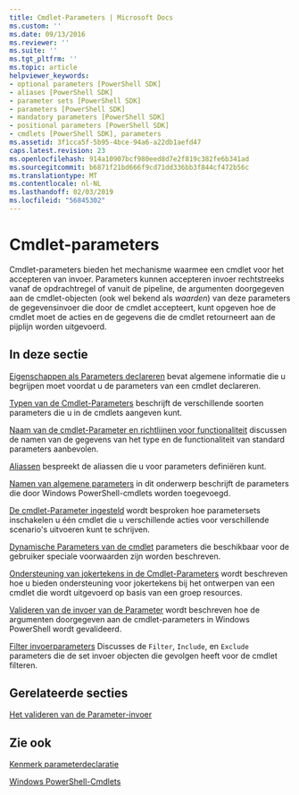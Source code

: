 ```yaml
---
title: Cmdlet-Parameters | Microsoft Docs
ms.custom: ''
ms.date: 09/13/2016
ms.reviewer: ''
ms.suite: ''
ms.tgt_pltfrm: ''
ms.topic: article
helpviewer_keywords:
- optional parameters [PowerShell SDK]
- aliases [PowerShell SDK]
- parameter sets [PowerShell SDK]
- parameters [PowerShell SDK]
- mandatory parameters [PowerShell SDK]
- positional parameters [PowerShell SDK]
- cmdlets [PowerShell SDK], parameters
ms.assetid: 3f1cca5f-5b95-4bce-94a6-a22db1aefd47
caps.latest.revision: 23
ms.openlocfilehash: 914a10907bcf980eed8d7e2f819c382fe6b341ad
ms.sourcegitcommit: b6871f21bd666f9cd71dd336bb3f844cf472b56c
ms.translationtype: MT
ms.contentlocale: nl-NL
ms.lasthandoff: 02/03/2019
ms.locfileid: "56845302"
---
```

# <a name="cmdlet-parameters"></a>Cmdlet-parameters

Cmdlet-parameters bieden het mechanisme waarmee een cmdlet voor het accepteren van invoer. Parameters kunnen accepteren invoer rechtstreeks vanaf de opdrachtregel of vanuit de pipeline, de argumenten doorgegeven aan de cmdlet-objecten (ook wel bekend als *waarden*) van deze parameters de gegevensinvoer die door de cmdlet accepteert, kunt opgeven hoe de cmdlet moet de acties en de gegevens die de cmdlet retourneert aan de pijplijn worden uitgevoerd.

## <a name="in-this-section"></a>In deze sectie

[Eigenschappen als Parameters declareren](./declaring-properties-as-parameters.md) bevat algemene informatie die u begrijpen moet voordat u de parameters van een cmdlet declareren.

[Typen van de Cmdlet-Parameters](./types-of-cmdlet-parameters.md) beschrijft de verschillende soorten parameters die u in de cmdlets aangeven kunt.

[Naam van de cmdlet-Parameter en richtlijnen voor functionaliteit](./standard-cmdlet-parameter-names-and-types.md) discussen de namen van de gegevens van het type en de functionaliteit van standard parameters aanbevolen.

[Aliassen](./parameter-aliases.md) bespreekt de aliassen die u voor parameters definiëren kunt.

[Namen van algemene parameters](./common-parameter-names.md) in dit onderwerp beschrijft de parameters die door Windows PowerShell-cmdlets worden toegevoegd.

[De cmdlet-Parameter ingesteld](./cmdlet-parameter-sets.md) wordt besproken hoe parametersets inschakelen u één cmdlet die u verschillende acties voor verschillende scenario's uitvoeren kunt te schrijven.

[Dynamische Parameters van de cmdlet](./cmdlet-dynamic-parameters.md) parameters die beschikbaar voor de gebruiker speciale voorwaarden zijn worden beschreven.

[Ondersteuning van jokertekens in de Cmdlet-Parameters](./supporting-wildcard-characters-in-cmdlet-parameters.md) wordt beschreven hoe u bieden ondersteuning voor jokertekens bij het ontwerpen van een cmdlet die wordt uitgevoerd op basis van een groep resources.

[Valideren van de invoer van de Parameter](./validating-parameter-input.md) wordt beschreven hoe de argumenten doorgegeven aan de cmdlet-parameters in Windows PowerShell wordt gevalideerd.

[Filter invoerparameters](./input-filter-parameters.md) Discusses de `Filter`, `Include`, en `Exclude` parameters die de set invoer objecten die gevolgen heeft voor de cmdlet filteren.

## <a name="related-sections"></a>Gerelateerde secties

[Het valideren van de Parameter-invoer](./how-to-validate-parameter-input.md)

## <a name="see-also"></a>Zie ook

[Kenmerk parameterdeclaratie](./parameter-attribute-declaration.md)

[Windows PowerShell-Cmdlets](./cmdlet-overview.md)
